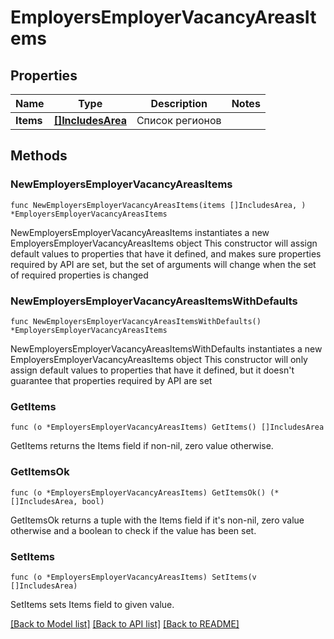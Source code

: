 # EmployersEmployerVacancyAreasItems

## Properties

Name | Type | Description | Notes
------------ | ------------- | ------------- | -------------
**Items** | [**[]IncludesArea**](IncludesArea.md) | Список регионов | 

## Methods

### NewEmployersEmployerVacancyAreasItems

`func NewEmployersEmployerVacancyAreasItems(items []IncludesArea, ) *EmployersEmployerVacancyAreasItems`

NewEmployersEmployerVacancyAreasItems instantiates a new EmployersEmployerVacancyAreasItems object
This constructor will assign default values to properties that have it defined,
and makes sure properties required by API are set, but the set of arguments
will change when the set of required properties is changed

### NewEmployersEmployerVacancyAreasItemsWithDefaults

`func NewEmployersEmployerVacancyAreasItemsWithDefaults() *EmployersEmployerVacancyAreasItems`

NewEmployersEmployerVacancyAreasItemsWithDefaults instantiates a new EmployersEmployerVacancyAreasItems object
This constructor will only assign default values to properties that have it defined,
but it doesn't guarantee that properties required by API are set

### GetItems

`func (o *EmployersEmployerVacancyAreasItems) GetItems() []IncludesArea`

GetItems returns the Items field if non-nil, zero value otherwise.

### GetItemsOk

`func (o *EmployersEmployerVacancyAreasItems) GetItemsOk() (*[]IncludesArea, bool)`

GetItemsOk returns a tuple with the Items field if it's non-nil, zero value otherwise
and a boolean to check if the value has been set.

### SetItems

`func (o *EmployersEmployerVacancyAreasItems) SetItems(v []IncludesArea)`

SetItems sets Items field to given value.



[[Back to Model list]](../README.md#documentation-for-models) [[Back to API list]](../README.md#documentation-for-api-endpoints) [[Back to README]](../README.md)


